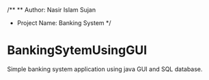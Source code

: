 /**
** Author: Nasir Islam Sujan
*  Project Name: Banking System
*/

# BankingSytemUsingGUI

Simple banking system application using java GUI and SQL database.


